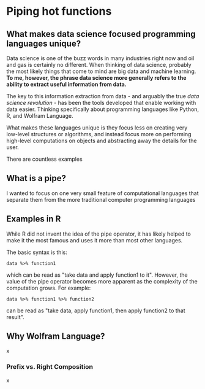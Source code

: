 # Piping hot functions

## What makes data science focused programming languages unique?

Data science is one of the buzz words in many industries right now and oil and gas is certainly no different. When thinking of data science, probably the most likely things that come to mind are big data and machine learning. **To me, however, the phrase data science more generally refers to the ability to extract useful information from data.**

The key to this information extraction from data - and arguably the true *data science revolution* - has been the tools developed that enable working with data easier. Thinking specifically about programming languages like Python, R, and Wolfram Language.

What makes these languages unique is they focus less on creating very low-level structures or algorithms, and instead focus more on performing high-level computations on objects and abstracting away the details for the user.

There are countless examples 

## What is a pipe?

I wanted to focus on one very small feature of computational languages that separate them from the more traditional computer programming languages

## Examples in R

While R did not invent the idea of the pipe operator, it has likely helped to make it the most famous and uses it more than most other languages.

The basic syntax is this:

`data %>% function1` 

which can be read as "take data and apply function1 to it". However, the value of the pipe operator becomes more apparent as the complexity of the computation grows. For example:

`data %>% function1 %>% function2`

can be read as "take data, apply function1, then apply function2 to that result".


## Why Wolfram Language?

x
### Prefix vs. Right Composition

x
